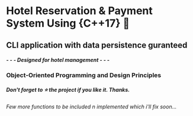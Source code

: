 # Hotel Reservation & Payment System Using {C++17} 🏨

## CLI application with data persistence guranteed

#### *- - - Designed for hotel management - - -*

### Object-Oriented Programming and Design Principles

##### *Don't forget to ⭐️️ the project if you like it*. *Thanks*.

###### *Few more functions to be included n implemented which i'll fix soon...*